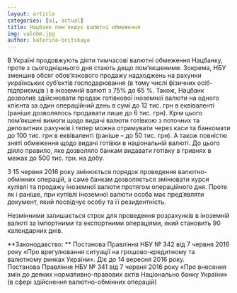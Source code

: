 ```yaml
---
layout: article
categories: [a1, actual]
title: Нацбанк пом’якшує валютні обмеження
img: valobm.jpg
author: katerina-britskaya
---
```


В Україні продовжують діяти тимчасові валютні обмеження Нацбанку, проте з сьогоднішнього дня стають дещо пом’якшеними. Зокрема,
НБУ зменшив обсяг обов’язкового продажу надходжень на рахунки українських суб’єктів господарювання (в тому числі фізичних 
осіб-підприємців ) в іноземній валюті з 75% до 65 %.  Також, Нацбанк дозволив здійснювати продаж готівкової іноземної валюти на одного
клієнта за  один операційний день в сумі до 12 тис. грн в еквіваленті (раніше дозволялось продавати лише до 6 тис. грн).  Крім цього 
пом’якшені вимоги щодо видачі валюти готівкою з поточних та депозитних рахунків і тепер можна отримувати через каси та банкомати до 100 
тис. грн в еквіваленті  (раніше – до 50 тис. грн). А також повністю зняті обмеження щодо видачі готівки в національній валюті. До цього 
діяло правило, яке дозволяло банкам видавати готівку в гривнях в межах до 500 тис. грн. на добу.

З 15 червня 2016 року змінюється порядок проведення валютно-обмінних операцій, а саме банкам дозволяється змінювати курси купівлі та 
продажу іноземної валюти протягом операційного дня. Проте як і раніше, при купівлі іноземної валюти особа має пред’являти документ, який
посвідчує особу та її резидентність.

Незмінними залишається строк для проведення розрахунків в іноземній валюті за імпортними та експортними операціями, який становить 90 
календарних днів. 

**Законодавство: **
Постанова Правління НБУ № 342 від 7 червня 2016 року «Про врегулювання ситуації на грошово-кредитному та валютному ринках України». Діє 
до 14 вересня 2016 року.  
Постанова Правління НБУ № 341 від 7 червня 2016 року  «Про внесення змін до деяких нормативно-правових актів Національно банку України»
(в сфері здійснення валютно-обмінних операцій)
